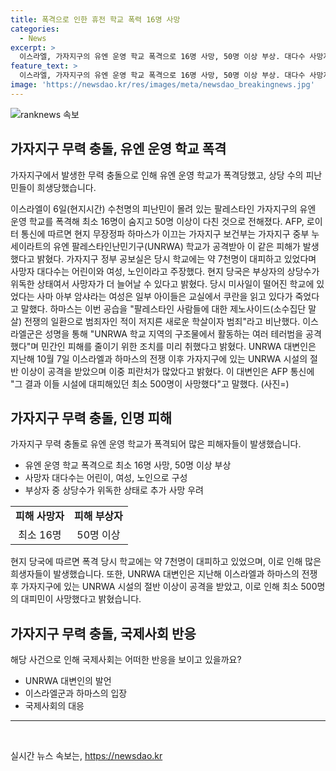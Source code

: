 ```yaml
---
title: 폭격으로 인한 휴전 학교 폭력 16명 사망
categories:
  - News
excerpt: >
  이스라엘, 가자지구의 유엔 운영 학교 폭격으로 16명 사망, 50명 이상 부상. 대다수 사망자는 어린이와 여성. 현지 무장정파 하마스 비난하며 민간인 사망 비난. 이스라엘군은 테러범을 공격했다고 주장하며 민간인 피해 최소화 노력. UNRWA는 지난해 가자지구 시설의 절반 이상이 공격을 받으며 500명 이상이 사망했다고 전했다. (사진=)
feature_text: >
  이스라엘, 가자지구의 유엔 운영 학교 폭격으로 16명 사망, 50명 이상 부상. 대다수 사망자는 어린이와 여성. 현지 무장정파 하마스 비난하며 민간인 사망 비난. 이스라엘군은 테러범을 공격했다고 주장하며 민간인 피해 최소화 노력. UNRWA는 지난해 가자지구 시설의 절반 이상이 공격을 받으며 500명 이상이 사망했다고 전했다. (사진=)
image: 'https://newsdao.kr/res/images/meta/newsdao_breakingnews.jpg'
---
```


<p><img src="https://newsdao.kr/res/images/meta/newsdao_breakingnews.jpg" alt="ranknews 속보" /></p>

<h2 data-ke-size="size26">가자지구 무력 충돌, 유엔 운영 학교 폭격</h2>

<p>가자지구에서 발생한 무력 충돌으로 인해 유엔 운영 학교가 폭격당했고, 상당 수의 피난민들이 희생당했습니다.</p>

<p data-ke-size="size16">이스라엘이 6일(현지시간) 수천명의 피난민이 몰려 있는 팔레스타인 가자지구의 유엔 운영 학교를 폭격해 최소 16명이 숨지고 50명 이상이 다친 것으로 전해졌다. AFP, 로이터 통신에 따르면 현지 무장정파 하마스가 이끄는 가자지구 보건부는 가자지구 중부 누세이라트의 유엔 팔레스타인난민기구(UNRWA) 학교가 공격받아 이 같은 피해가 발생했다고 밝혔다. 가자지구 정부 공보실은 당시 학교에는 약 7천명이 대피하고 있었다며 사망자 대다수는 어린이와 여성, 노인이라고 주장했다. 현지 당국은 부상자의 상당수가 위독한 상태여서 사망자가 더 늘어날 수 있다고 밝혔다. 당시 미사일이 떨어진 학교에 있었다는 사마 아부 암샤라는 여성은 일부 아이들은 교실에서 쿠란을 읽고 있다가 죽었다고 말했다. 하마스는 이번 공습을 "팔레스타인 사람들에 대한 제노사이드(소수집단 말살) 전쟁의 일환으로 범죄자인 적이 저지른 새로운 학살이자 범죄"라고 비난했다. 이스라엘군은 성명을 통해 "UNRWA 학교 지역의 구조물에서 활동하는 여러 테러범을 공격했다"며 민간인 피해를 줄이기 위한 조치를 미리 취했다고 밝혔다. UNRWA 대변인은 지난해 10월 7일 이스라엘과 하마스의 전쟁 이후 가자지구에 있는 UNRWA 시설의 절반 이상이 공격을 받았으며 이중 피란처가 많았다고 밝혔다. 이 대변인은 AFP 통신에 "그 결과 이들 시설에 대피해있던 최소 500명이 사망했다"고 말했다. (사진=)</p>

<h2 data-ke-size="size26">가자지구 무력 충돌, 인명 피해</h2>

<p>가자지구 무력 충돌로 유엔 운영 학교가 폭격되어 많은 피해자들이 발생했습니다.</p>

<ul>
  <li>유엔 운영 학교 폭격으로 최소 16명 사망, 50명 이상 부상</li>
  <li>사망자 대다수는 어린이, 여성, 노인으로 구성</li>
  <li>부상자 중 상당수가 위독한 상태로 추가 사망 우려</li>
</ul>

<table>
  <tr>
    <td style="text-align: center; height: 17px;"><b>피해 사망자</b></td>
    <td style="text-align: center; height: 17px;"><b>피해 부상자</b></td>
  </tr>
  <tr>
    <td style="text-align: center;">최소 16명</td>
    <td style="text-align: center;">50명 이상</td>
  </tr>
</table>

<p data-ke-size="size16">현지 당국에 따르면 폭격 당시 학교에는 약 7천명이 대피하고 있었으며, 이로 인해 많은 희생자들이 발생했습니다. 또한, UNRWA 대변인은 지난해 이스라엘과 하마스의 전쟁 후 가자지구에 있는 UNRWA 시설의 절반 이상이 공격을 받았고, 이로 인해 최소 500명의 대피민이 사망했다고 밝혔습니다.</p>

<h2 data-ke-size="size26">가자지구 무력 충돌, 국제사회 반응</h2>

<p>해당 사건으로 인해 국제사회는 어떠한 반응을 보이고 있을까요?</p>

<ul>
  <li>UNRWA 대변인의 발언</li>
  <li>이스라엘군과 하마스의 입장</li>
  <li>국제사회의 대응</li>
</ul>

<hr>

<p data-ke-size="size16">&nbsp;</p>
실시간 뉴스 속보는, <a href="https://newsdao.kr" rel="dofollow">https://newsdao.kr</a>


